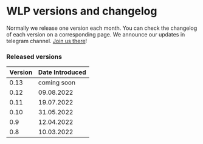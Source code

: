# WLP versions and changelog

Normally we release one version each month. You can check the changelog of each version on a corresponding page. We announce our updates in telegram channel. [Join us there](https://t.me/notifyteos)!

### Released versions <a href="#available-graph-api-versions" id="available-graph-api-versions"></a>

| Version | Date Introduced |
| ------- | --------------- |
| 0.13    | coming soon     |
| 0.12    | 09.08.2022      |
| 0.11    | 19.07.2022      |
| 0.10    | 31.05.2022      |
| 0.9     | 12.04.2022      |
| 0.8     | 10.03.2022      |

